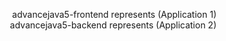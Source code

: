 <!DOCTYPE html>
<html>
<body>
  
<p style="text-align:right">
advancejava5-frontend represents (Application 1) </br>
advancejava5-backend represents (Application 2)
</p>

</body>
</html>
